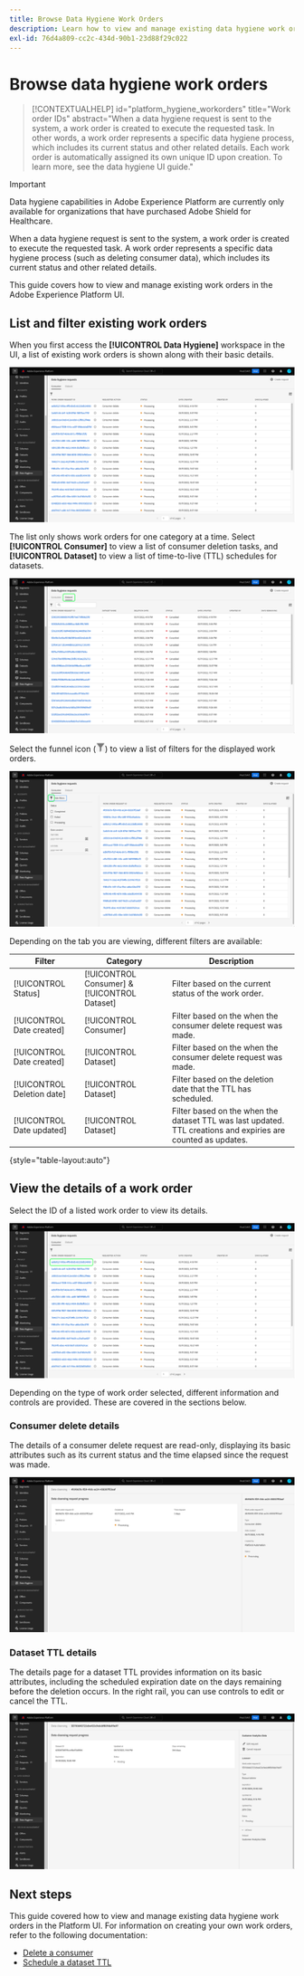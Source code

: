 ```yaml
---
title: Browse Data Hygiene Work Orders
description: Learn how to view and manage existing data hygiene work orders in the Adobe Experience Platform user interface.
exl-id: 76d4a809-cc2c-434d-90b1-23d88f29c022
---
```

# Browse data hygiene work orders

>[!CONTEXTUALHELP]
>id="platform_hygiene_workorders"
>title="Work order IDs"
>abstract="When a data hygiene request is sent to the system, a work order is created to execute the requested task. In other words, a work order represents a specific data hygiene process, which includes its current status and other related details. Each work order is automatically assigned its own unique ID upon creation. To learn more, see the data hygiene UI guide."

>[!IMPORTANT]
>
>Data hygiene capabilities in Adobe Experience Platform are currently only available for organizations that have purchased Adobe Shield for Healthcare.

When a data hygiene request is sent to the system, a work order is created to execute the requested task. A work order represents a specific data hygiene process (such as deleting consumer data), which includes its current status and other related details.

This guide covers how to view and manage existing work orders in the Adobe Experience Platform UI.

## List and filter existing work orders

When you first access the **[!UICONTROL Data Hygiene]** workspace in the UI, a list of existing work orders is shown along with their basic details.

![Image showing the [!UICONTROL Data Hygiene] workspace in the Platform UI](../images/ui/browse/work-order-list.png)

The list only shows work orders for one category at a time. Select **[!UICONTROL Consumer]** to view a list of consumer deletion tasks, and **[!UICONTROL Dataset]** to view a list of time-to-live (TTL) schedules for datasets.

![Image showing the [!UICONTROL Dataset] tab](../images/ui/browse/dataset-tab.png)

Select the funnel icon (![Image of the funnel icon](../images/ui/browse/funnel-icon.png)) to view a list of filters for the displayed work orders.

![Image of the work order filters displayed](../images/ui/browse/filters.png)

Depending on the tab you are viewing, different filters are available:

| Filter | Category | Description |
| --- | --- | --- |
| [!UICONTROL Status] | [!UICONTROL Consumer] & [!UICONTROL Dataset] | Filter based on the current status of the work order. |
| [!UICONTROL Date created] | [!UICONTROL Consumer] | Filter based on the when the consumer delete request was made. |
| [!UICONTROL Date created] | [!UICONTROL Dataset] | Filter based on the when the consumer delete request was made. |
| [!UICONTROL Deletion date] | [!UICONTROL Dataset] | Filter based on the deletion date that the TTL has scheduled. |
| [!UICONTROL Date updated] | [!UICONTROL Dataset] | Filter based on the when the dataset TTL was last updated. TTL creations and expiries are counted as updates. |

{style="table-layout:auto"}

## View the details of a work order

Select the ID of a listed work order to view its details.

![Image showing a work order ID being selected](../images/ui/browse/select-work-order.png)

Depending on the type of work order selected, different information and controls are provided. These are covered in the sections below.

### Consumer delete details

<!-- (Not available for initial release)
>[!CONTEXTUALHELP]
>id="platform_hygiene_responsemessages"
>title="Consumer delete response"
>abstract="When a consumer deletion process receives a response from the system, these messages are displayed under the **[!UICONTROL Result]** section. If a problem occurs while a work order is processing, any relevant error messages will appear in this section to help you troubleshoot the issue. To learn more, see the data hygiene UI guide."
-->

The details of a consumer delete request are read-only, displaying its basic attributes such as its current status and the time elapsed since the request was made.

![Image showing the details page for a consumer delete work order](../images/ui/browse/consumer-delete-details.png)

### Dataset TTL details

The details page for a dataset TTL provides information on its basic attributes, including the scheduled expiration date on the days remaining before the deletion occurs. In the right rail, you can use controls to edit or cancel the TTL.

![Image showing the details page for a dataset TTL work order](../images/ui/browse/ttl-details.png)

## Next steps

This guide covered how to view and manage existing data hygiene work orders in the Platform UI. For information on creating your own work orders, refer to the following documentation:

* [Delete a consumer](./delete-consumer.md)
* [Schedule a dataset TTL](./ttl.md)
